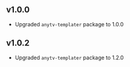 v1.0.0
-----
- Upgraded `anytv-templater` package to 1.0.0

v1.0.2
-----
- Upgraded `anytv-templater` package to 1.2.0
